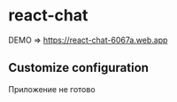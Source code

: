 # react-chat
DEMO => https://react-chat-6067a.web.app

## Customize configuration

Приложение не готово
